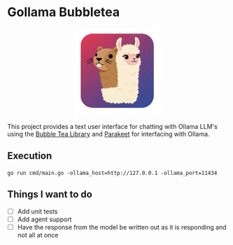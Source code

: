 # Gollama Bubbletea

<div align="center">
  <img src="images/Icon.png" alt="Icon" width="200"/>
</div>

This project provides a text user interface for chatting with Ollama LLM's using the [Bubble Tea Library](https://github.com/charmbracelet/bubbletea) and [Parakeet](https://github.com/parakeet-nest/parakeet/llm) for interfacing with Ollama.

## Execution
```
go run cmd/main.go -ollama_host=http://127.0.0.1 -ollama_port=11434
```

## Things I want to do
- [ ] Add unit tests
- [ ] Add agent support
- [ ] Have the response from the model be written out as it is responding and not 
      all at once
